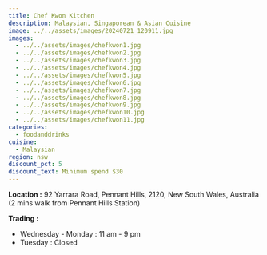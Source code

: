 ```yaml
---
title: Chef Kwon Kitchen
description: Malaysian, Singaporean & Asian Cuisine
image: ../../assets/images/20240721_120911.jpg
images:
  - ../../assets/images/chefkwon1.jpg
  - ../../assets/images/chefkwon2.jpg
  - ../../assets/images/chefkwon3.jpg
  - ../../assets/images/chefkwon4.jpg
  - ../../assets/images/chefkwon5.jpg
  - ../../assets/images/chefkwon6.jpg
  - ../../assets/images/chefkwon7.jpg
  - ../../assets/images/chefkwon8.jpg
  - ../../assets/images/chefkwon9.jpg
  - ../../assets/images/chefkwon10.jpg
  - ../../assets/images/chefkwon11.jpg
categories:
  - foodanddrinks
cuisine:
  - Malaysian
region: nsw
discount_pct: 5
discount_text: Minimum spend $30
---
```


**Location :** 92 Yarrara Road, Pennant Hills, 2120, New South Wales, Australia\
(2 mins walk from Pennant Hills Station)

**Trading :**

- Wednesday - Monday : 11 am - 9 pm
- Tuesday : Closed
